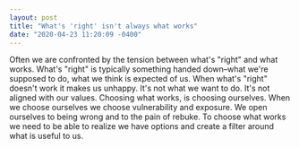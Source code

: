 ```yaml
---
layout: post
title: "What's 'right' isn't always what works"
date: "2020-04-23 11:20:09 -0400"
---
```


Often we are confronted by the tension between what's "right" and what
works. What's "right" is typically something handed down–what we're
supposed to do, what we think is expected of us. When what's "right"
doesn't work it makes us unhappy. It's not what we want to do. It's not
aligned with our values. Choosing what works, is choosing ourselves. When
we choose ourselves we choose vulnerability and exposure. We open
ourselves to being wrong and to the pain of rebuke. To choose what works
we need to be able to realize we have options and create a filter around
what is useful to us.

